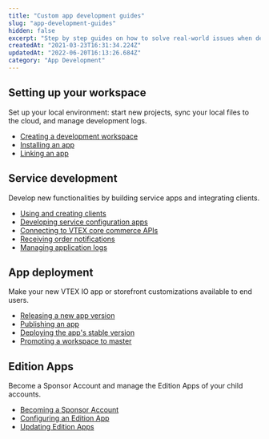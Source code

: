 ```yaml
---
title: "Custom app development guides"
slug: "app-development-guides"
hidden: false
excerpt: "Step by step guides on how to solve real-world issues when developing custom VTEX IO apps and backend integrations."
createdAt: "2021-03-23T16:31:34.224Z"
updatedAt: "2022-06-20T16:13:26.684Z"
category: "App Development"
---
```


## Setting up your workspace

Set up your local environment: start new projects, sync your local files to the cloud, and manage development logs.

- [Creating a development workspace](https://developers.vtex.com/docs/guides/vtex-io-documentation-creating-a-development-workspace)
- [Installing an app](https://developers.vtex.com/docs/guides/vtex-io-documentation-installing-an-app)
- [Linking an app](https://developers.vtex.com/docs/guides/vtex-io-documentation-linking-an-app)

## Service development

Develop new functionalities by building service apps and integrating clients.

- [Using and creating clients](https://developers.vtex.com/docs/guides/how-to-use-and-create-clients-on-vtex-io)
- [Developing service configuration apps](https://developers.vtex.com/docs/guides/vtex-io-documentation-developing-service-configuration-apps)
- [Connecting to VTEX core commerce APIs](https://developers.vtex.com/docs/guides/how-to-connect-with-vtex-core-commerce-apis-using-vtex-io)
- [Receiving order notifications](https://developers.vtex.com/docs/guides/how-to-receive-order-notifications-on-vtex-io)
- [Managing application logs](https://developers.vtex.com/docs/guides/managing-application-logs)

## App deployment

Make your new VTEX IO app or storefront customizations available to end users.

- [Releasing a new app version](https://developers.vtex.com/docs/guides/vtex-io-documentation-releasing-a-new-app-version)
- [Publishing an app](https://developers.vtex.com/docs/guides/vtex-io-documentation-publishing-an-app)
- [Deploying the app's stable version](https://developers.vtex.com/docs/guides/vtex-io-documentation-deploying-the-app-stable-version)
- [Promoting a workspace to master](https://developers.vtex.com/docs/guides/vtex-io-documentation-promoting-a-workspace-to-master)

## Edition Apps

Become a Sponsor Account and manage the Edition Apps of your child accounts.

- [Becoming a Sponsor Account](https://developers.vtex.com/docs/guides/vtex-io-documentation-becoming-a-sponsor-account)
- [Configuring an Edition App](https://developers.vtex.com/docs/guides/vtex-io-documentation-configuring-an-edition-app)
- [Updating Edition Apps](https://developers.vtex.com/docs/guides/vtex-io-documentation-updating-edition-apps)

